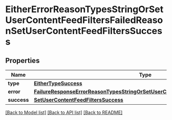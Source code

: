 # EitherErrorReasonTypesStringOrSetUserContentFeedFiltersFailedReasonSetUserContentFeedFiltersSuccess

## Properties
Name | Type | Description | Notes
------------ | ------------- | ------------- | -------------
**type** | [**EitherTypeSuccess**](EitherTypeSuccess.md) |  | 
**error** | [**FailureResponseErrorReasonTypesStringOrSetUserContentFeedFiltersFailedReasonError**](FailureResponseErrorReasonTypesStringOrSetUserContentFeedFiltersFailedReasonError.md) |  | 
**success** | [**SetUserContentFeedFiltersSuccess**](SetUserContentFeedFiltersSuccess.md) |  | 

[[Back to Model list]](../README.md#documentation-for-models) [[Back to API list]](../README.md#documentation-for-api-endpoints) [[Back to README]](../README.md)


